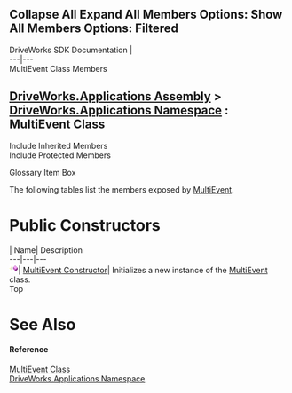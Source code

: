 Collapse All Expand All Members Options: Show All  Members Options: Filtered   
---  
DriveWorks SDK Documentation  |   
---|---  
MultiEvent Class Members   
  
[DriveWorks.Applications Assembly](topic13.md) > [DriveWorks.Applications Namespace](topic16.md) : MultiEvent Class  
---  
  
Include Inherited Members    
Include Protected Members  


Glossary Item Box

The following tables list the members exposed by [MultiEvent](topic875.md).

# Public Constructors

| Name| Description  
---|---|---  
![Public Constructor](dotnetimages/publicConstructor.gif)| [MultiEvent Constructor](topic881.md)| Initializes a new instance of the [MultiEvent](topic875.md) class.   
Top

# See Also

#### Reference

[MultiEvent Class](topic875.md)   
[DriveWorks.Applications Namespace](topic16.md)


